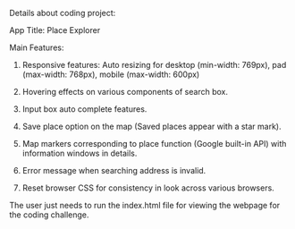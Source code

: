
Details about coding project:

App Title:  Place Explorer
 
Main Features:

1. Responsive features:
	Auto resizing for desktop (min-width: 769px), pad (max-width: 768px), mobile (max-width: 600px)

2. Hovering effects on various components of search box.
	
3. Input box auto complete features.

4. Save place option on the map (Saved places appear with a star mark).

5. Map markers corresponding to place function (Google built-in API) with information windows in details.

6. Error message when searching address is invalid.

7. Reset browser CSS for consistency in look across various browsers.
 

The user just needs to run the index.html file for viewing the webpage for the coding challenge.
